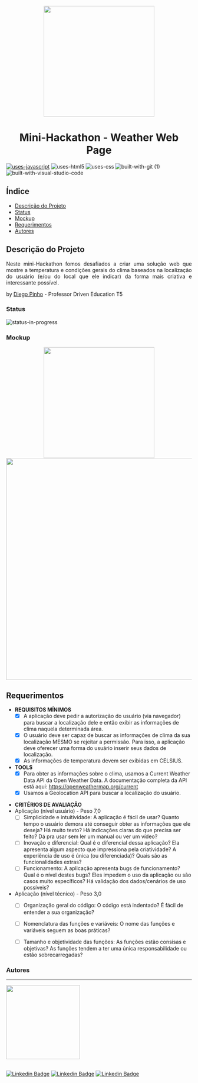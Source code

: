 <p align="center">
<img width=300px src="https://user-images.githubusercontent.com/97575616/156900308-2826e4f3-091a-4dd3-8175-4f73789827b0.svg" >
</p>

<h1 align="center">Mini-Hackathon - Weather Web Page</h1>


[![uses-javascript](https://user-images.githubusercontent.com/97575616/152987324-94b641c3-8073-4132-9950-7b7e56179080.svg)](https://www.javascript.com)
![uses-html5](https://user-images.githubusercontent.com/97575616/152926412-a8c6da7f-0d54-4253-a820-cb264210bbcf.svg)
![uses-css](https://user-images.githubusercontent.com/97575616/152917480-e46ad631-d96c-413d-8b62-25012c52c7fc.svg)
![built-with-git (1)](https://user-images.githubusercontent.com/97575616/152927121-6e37ae20-6f09-4f84-9bdf-889ef6ef5773.svg)
![built-with-visual-studio-code](https://user-images.githubusercontent.com/97575616/152921255-9e6ad64b-5a0d-4f28-a3d0-f8c6a2774d85.svg)

## Índice
* [Descrição do Projeto](#Descrição-do-Projeto)
* [Status](#status)
* [Mockup](#Mockup)
* [Requerimentos](#Requerimentos)
* [Autores](#Autores)


## Descrição do Projeto
<p align="justify">Neste mini-Hackathon fomos desafiados a criar uma solução web que mostre a temperatura e condições gerais do clima 
baseados na localização do usuário (e/ou do local que ele indicar) da forma mais criativa e interessante possível.</p>

by [Diego Pinho](https://github.com/DiegoPinho) - Professor Driven Education T5

### Status
<!-- ![status-finished](https://user-images.githubusercontent.com/97575616/152926720-d042178b-24c0-4d6b-94fb-0ccbd3c082cc.svg) -->
![status-in-progress](https://user-images.githubusercontent.com/97575616/153774620-d6a0a615-9d38-4402-ae72-20c52f8bbd5c.svg)

### Mockup 
<p align="center">
<img width=300px src="https://user-images.githubusercontent.com/97575616/156901143-2c37bed8-4797-4d46-bcc4-2796b1699d88.png">
<img width=600px src="https://user-images.githubusercontent.com/97575616/156901141-59d305d0-8849-447b-90e0-740aa0ff5516.png">
</p>

## Requerimentos

* **REQUISITOS MÍNIMOS**
  - [x] A aplicação deve pedir a autorização do usuário (via navegador) para buscar a localização dele e então exibir as informações de clima naquela determinada área.
  - [x] O usuário deve ser capaz de buscar as informações de clima da sua localização MESMO se rejeitar a permissão. Para isso, a aplicação deve oferecer uma forma do usuário inserir seus dados de localização.
  - [x] As informações de temperatura devem ser exibidas em CELSIUS.

* **TOOLS**
  - [x] Para obter as informações sobre o clima, usamos a Current Weather Data API da Open Weather Data. A documentação completa da API está aqui: https://openweathermap.org/current
  - [x] Usamos a Geolocation API para buscar a localização do usuário.
  
- **CRITÉRIOS DE AVALIAÇÃO**
- Aplicação (nível usuário) - Peso 7,0
  - [ ] Simplicidade e intuitividade: A aplicação é fácil de usar? Quanto tempo o usuário demora até conseguir obter as informações que ele deseja? Há muito texto? Há indicações claras do que precisa ser feito? Dá pra usar sem ler um manual ou ver um vídeo?
  - [ ] Inovação e diferencial: Qual é o diferencial dessa aplicação? Ela apresenta algum aspecto que impressiona pela criatividade? A experiência de uso é única (ou diferenciada)? Quais são as funcionalidades extras?
  - [ ] Funcionamento: A aplicação apresenta bugs de funcionamento? Qual é o nível destes bugs? Eles impedem o uso da aplicação ou são casos muito específicos? Há validação dos dados/cenários de uso possíveis? 

- Aplicação (nível técnico) - Peso 3,0
  - [ ] Organização geral do código: O código está indentado? É fácil de entender a sua organização?
  - [ ] Nomenclatura das funções e variáveis: O nome das funções e variáveis seguem as boas práticas?
  - [ ] Tamanho e objetividade das funções: As funções estão consisas e objetivas? As funções tendem a ter uma única responsabilidade ou estão sobrecarregadas?



### Autores
---

<img width= 200px src="https://octodex.github.com/images/baracktocat.jpg" alt=""/>

<br/>[![Linkedin Badge](https://img.shields.io/badge/-thalesgomest-blue?style=flat-square&logo=Linkedin&logoColor=white&link=https://www.linkedin.com/in/thales-gomes-targino/)](https://www.linkedin.com/in/thales-gomes-targino/) 
[![Linkedin Badge](https://img.shields.io/badge/-vitordebarros-blue?style=flat-square&logo=Linkedin&logoColor=white&link=https://www.linkedin.com/in/vitor-de-barros-74a976ba/)](https://www.linkedin.com/in/vitor-de-barros-74a976ba/)
[![Linkedin Badge](https://img.shields.io/badge/-joaovicentesarmento-blue?style=flat-square&logo=Linkedin&logoColor=white&link=https://www.linkedin.com/in/joão-vicente-sarmento-da-silva-9a83a618a/)](https://www.linkedin.com/in/joão-vicente-sarmento-da-silva-9a83a618a/) 

